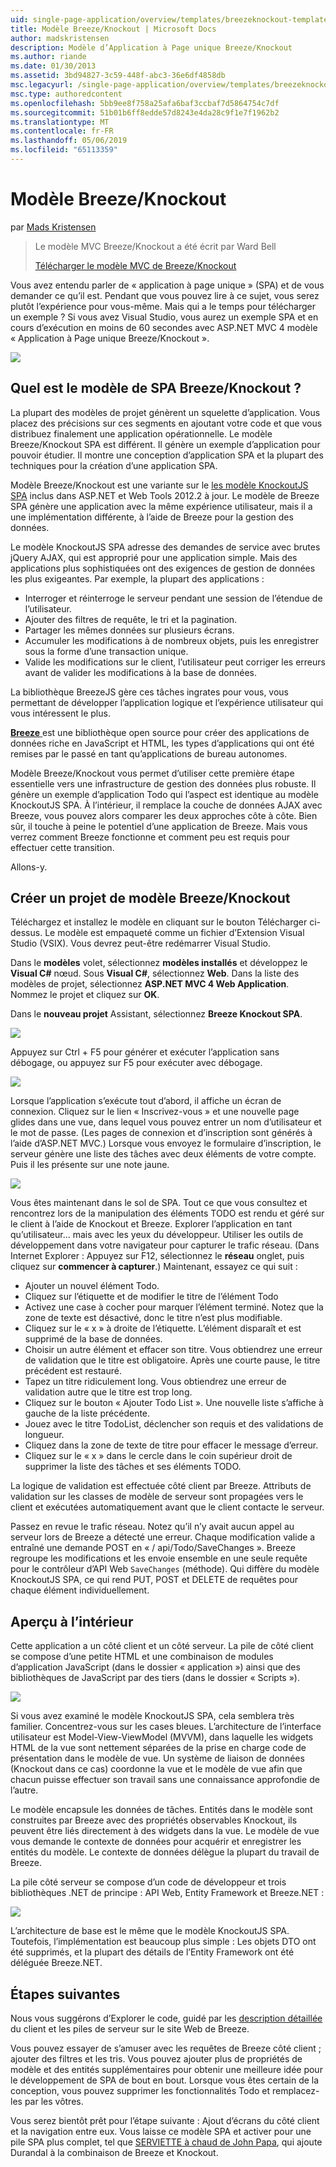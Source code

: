 ```yaml
---
uid: single-page-application/overview/templates/breezeknockout-template
title: Modèle Breeze/Knockout | Microsoft Docs
author: madskristensen
description: Modèle d’Application à Page unique Breeze/Knockout
ms.author: riande
ms.date: 01/30/2013
ms.assetid: 3bd94827-3c59-448f-abc3-36e6df4858db
msc.legacyurl: /single-page-application/overview/templates/breezeknockout-template
msc.type: authoredcontent
ms.openlocfilehash: 5bb9ee8f758a25afa6baf3ccbaf7d5864754c7df
ms.sourcegitcommit: 51b01b6ff8edde57d8243e4da28c9f1e7f1962b2
ms.translationtype: MT
ms.contentlocale: fr-FR
ms.lasthandoff: 05/06/2019
ms.locfileid: "65113359"
---
```

# <a name="breezeknockout-template"></a>Modèle Breeze/Knockout

par [Mads Kristensen](https://github.com/madskristensen)

> Le modèle MVC Breeze/Knockout a été écrit par Ward Bell
> 
> [Télécharger le modèle MVC de Breeze/Knockout](https://go.microsoft.com/fwlink/?LinkId=282649)

Vous avez entendu parler de « application à page unique » (SPA) et de vous demander ce qu’il est. Pendant que vous pouvez lire à ce sujet, vous serez plutôt l’expérience pour vous-même. Mais qui a le temps pour télécharger un exemple ? Si vous avez Visual Studio, vous aurez un exemple SPA et en cours d’exécution en moins de 60 secondes avec ASP.NET MVC 4 modèle « Application à Page unique Breeze/Knockout ».

![](http://www.breezejs.com/sites/all/images/spa-template/ZephyrRunning.png)

## <a name="what-is-the-breezeknockout-spa-template"></a>Quel est le modèle de SPA Breeze/Knockout ?

La plupart des modèles de projet génèrent un squelette d’application. Vous placez des précisions sur ces segments en ajoutant votre code et que vous distribuez finalement une application opérationnelle. Le modèle Breeze/Knockout SPA est différent. Il génère un exemple d’application pour pouvoir étudier. Il montre une conception d’application SPA et la plupart des techniques pour la création d’une application SPA.

Modèle Breeze/Knockout est une variante sur le [les modèle KnockoutJS SPA](../introduction/knockoutjs-template.md) inclus dans ASP.NET et Web Tools 2012.2 à jour. Le modèle de Breeze SPA génère une application avec la même expérience utilisateur, mais il a une implémentation différente, à l’aide de Breeze pour la gestion des données.

Le modèle KnockoutJS SPA adresse des demandes de service avec brutes jQuery AJAX, qui est approprié pour une application simple. Mais des applications plus sophistiquées ont des exigences de gestion de données les plus exigeantes. Par exemple, la plupart des applications :

- Interroger et réinterroge le serveur pendant une session de l’étendue de l’utilisateur.
- Ajouter des filtres de requête, le tri et la pagination.
- Partager les mêmes données sur plusieurs écrans.
- Accumuler les modifications à de nombreux objets, puis les enregistrer sous la forme d’une transaction unique.
- Valide les modifications sur le client, l’utilisateur peut corriger les erreurs avant de valider les modifications à la base de données.

La bibliothèque BreezeJS gère ces tâches ingrates pour vous, vous permettant de développer l’application logique et l’expérience utilisateur qui vous intéressent le plus.

[**Breeze** ](http://www.breezejs.com/?utm_source=ms-spa) est une bibliothèque open source pour créer des applications de données riche en JavaScript et HTML, les types d’applications qui ont été remises par le passé en tant qu’applications de bureau autonomes.

Modèle Breeze/Knockout vous permet d’utiliser cette première étape essentielle vers une infrastructure de gestion des données plus robuste. Il génère un exemple d’application Todo qui l’aspect est identique au modèle KnockoutJS SPA. À l’intérieur, il remplace la couche de données AJAX avec Breeze, vous pouvez alors comparer les deux approches côte à côte. Bien sûr, il touche à peine le potentiel d’une application de Breeze. Mais vous verrez comment Breeze fonctionne et comment peu est requis pour effectuer cette transition.

Allons-y.

## <a name="create-a-breezeknockout-template-project"></a>Créer un projet de modèle Breeze/Knockout

Téléchargez et installez le modèle en cliquant sur le bouton Télécharger ci-dessus. Le modèle est empaqueté comme un fichier d’Extension Visual Studio (VSIX). Vous devrez peut-être redémarrer Visual Studio.

Dans le **modèles** volet, sélectionnez **modèles installés** et développez le **Visual C#** nœud. Sous **Visual C#**, sélectionnez **Web**. Dans la liste des modèles de projet, sélectionnez **ASP.NET MVC 4 Web Application**. Nommez le projet et cliquez sur **OK**.

Dans le **nouveau projet** Assistant, sélectionnez **Breeze Knockout SPA**.

![](http://www.breezejs.com/sites/all/images/spa-template/SelectBreezeKOSpaTemplate.png)

Appuyez sur Ctrl + F5 pour générer et exécuter l’application sans débogage, ou appuyez sur F5 pour exécuter avec débogage.

![](http://www.breezejs.com/sites/all/images/spa-template/ZephyrRunning.png)

Lorsque l’application s’exécute tout d’abord, il affiche un écran de connexion. Cliquez sur le lien « Inscrivez-vous » et une nouvelle page glides dans une vue, dans lequel vous pouvez entrer un nom d’utilisateur et le mot de passe. (Les pages de connexion et d’inscription sont générés à l’aide d’ASP.NET MVC.) Lorsque vous envoyez le formulaire d’inscription, le serveur génère une liste des tâches avec deux éléments de votre compte. Puis il les présente sur une note jaune.

![](http://www.breezejs.com/sites/all/images/spa-template/TodoList.png)

Vous êtes maintenant dans le sol de SPA. Tout ce que vous consultez et rencontrez lors de la manipulation des éléments TODO est rendu et géré sur le client à l’aide de Knockout et Breeze. Explorer l’application en tant qu’utilisateur... mais avec les yeux du développeur. Utiliser les outils de développement dans votre navigateur pour capturer le trafic réseau. (Dans Internet Explorer : Appuyez sur F12, sélectionnez le **réseau** onglet, puis cliquez sur **commencer à capturer**.) Maintenant, essayez ce qui suit :

- Ajouter un nouvel élément Todo.
- Cliquez sur l’étiquette et de modifier le titre de l’élément Todo
- Activez une case à cocher pour marquer l’élément terminé. Notez que la zone de texte est désactivé, donc le titre n’est plus modifiable.
- Cliquez sur le « x » à droite de l’étiquette. L’élément disparaît et est supprimé de la base de données.
- Choisir un autre élément et effacer son titre. Vous obtiendrez une erreur de validation que le titre est obligatoire. Après une courte pause, le titre précédent est restauré.
- Tapez un titre ridiculement long. Vous obtiendrez une erreur de validation autre que le titre est trop long.
- Cliquez sur le bouton « Ajouter Todo List ». Une nouvelle liste s’affiche à gauche de la liste précédente.
- Jouez avec le titre TodoList, déclencher son requis et des validations de longueur.
- Cliquez dans la zone de texte de titre pour effacer le message d’erreur.
- Cliquez sur le « x » dans le cercle dans le coin supérieur droit de supprimer la liste des tâches et ses éléments TODO.

La logique de validation est effectuée côté client par Breeze. Attributs de validation sur les classes de modèle de serveur sont propagées vers le client et exécutées automatiquement avant que le client contacte le serveur.

Passez en revue le trafic réseau. Notez qu’il n’y avait aucun appel au serveur lors de Breeze a détecté une erreur. Chaque modification valide a entraîné une demande POST en « / api/Todo/SaveChanges ». Breeze regroupe les modifications et les envoie ensemble en une seule requête pour le contrôleur d’API Web `SaveChanges` (méthode). Qui diffère du modèle KnockoutJS SPA, ce qui rend PUT, POST et DELETE de requêtes pour chaque élément individuellement.

## <a name="peek-inside"></a>Aperçu à l’intérieur

Cette application a un côté client et un côté serveur. La pile de côté client se compose d’une petite HTML et une combinaison de modules d’application JavaScript (dans le dossier « application ») ainsi que des bibliothèques de JavaScript par des tiers (dans le dossier « Scripts »).

![](http://www.breezejs.com/sites/all/images/spa-template/ClientArchitecture.png)

Si vous avez examiné le modèle KnockoutJS SPA, cela semblera très familier. Concentrez-vous sur les cases bleues. L’architecture de l’interface utilisateur est Model-View-ViewModel (MVVM), dans laquelle les widgets HTML de la vue sont nettement séparées de la prise en charge code de présentation dans le modèle de vue. Un système de liaison de données (Knockout dans ce cas) coordonne la vue et le modèle de vue afin que chacun puisse effectuer son travail sans une connaissance approfondie de l’autre.

Le modèle encapsule les données de tâches. Entités dans le modèle sont construites par Breeze avec des propriétés observables Knockout, ils peuvent être liés directement à des widgets dans la vue. Le modèle de vue vous demande le contexte de données pour acquérir et enregistrer les entités du modèle. Le contexte de données délègue la plupart du travail de Breeze.

La pile côté serveur se compose d’un code de développeur et trois bibliothèques .NET de principe : API Web, Entity Framework et Breeze.NET :

![](http://www.breezejs.com/sites/all/images/spa-template/ServerArchitecture.png)

L’architecture de base est le même que le modèle KnockoutJS SPA. Toutefois, l’implémentation est beaucoup plus simple : Les objets DTO ont été supprimés, et la plupart des détails de l’Entity Framework ont été déléguée Breeze.NET.

## <a name="next-steps"></a>Étapes suivantes

Nous vous suggérons d’Explorer le code, guidé par les [description détaillée](http://www.breezejs.com/spa-template?utm_source=ms-spa) du client et les piles de serveur sur le site Web de Breeze.

Vous pouvez essayer de s’amuser avec les requêtes de Breeze côté client ; ajouter des filtres et les tris. Vous pouvez ajouter plus de propriétés de modèle et des entités supplémentaires pour obtenir une meilleure idée pour le développement de SPA de bout en bout. Lorsque vous êtes certain de la conception, vous pouvez supprimer les fonctionnalités Todo et remplacez-les par les vôtres.

Vous serez bientôt prêt pour l’étape suivante : Ajout d’écrans du côté client et la navigation entre eux. Vous laisse ce modèle SPA et activer pour une pile SPA plus complet, tel que [SERVIETTE à chaud de John Papa](https://github.com/johnpapa/HotTowel#readme "Hot Towel"), qui ajoute Durandal à la combinaison de Breeze et Knockout.
